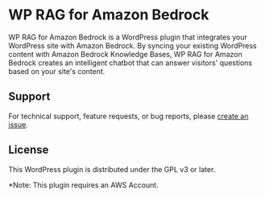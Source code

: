 # WP RAG for Amazon Bedrock

WP RAG for Amazon Bedrock is a WordPress plugin that integrates your WordPress site with Amazon Bedrock. By syncing your existing WordPress content with Amazon Bedrock Knowledge Bases, WP RAG for Amazon Bedrock creates an intelligent chatbot that can answer visitors' questions based on your site's content.

## Support

For technical support, feature requests, or bug reports, please [create an issue](https://github.com/mobalab/wp-rag/issues).

## License

This WordPress plugin is distributed under the GPL v3 or later.

*Note: This plugin requires an AWS Account.
